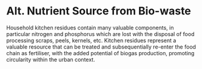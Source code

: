 # Alt. Nutrient Source from Bio-waste
Household kitchen residues contain many valuable components, in particular nitrogen and phosphorus which are lost with the disposal of food processing scraps, peels, kernels, etc. Kitchen residues represent a valuable resource that can be treated and subsequentially re-enter the food chain as fertiliser, with the added potential of biogas production, promoting circularity within the urban context. 
